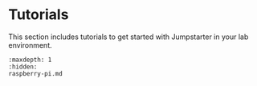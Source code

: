 # Tutorials

This section includes tutorials to get started with Jumpstarter in your lab environment.

```{toctree}
:maxdepth: 1
:hidden:
raspberry-pi.md
```